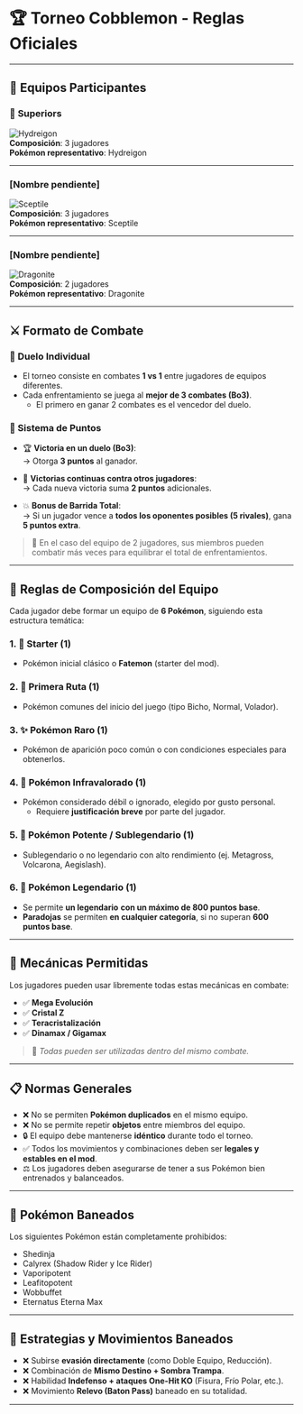 
# 🏆 Torneo Cobblemon - Reglas Oficiales

---

## 👥 Equipos Participantes

### 🐉 **Superiors**  
![Hydreigon](https://play.pokemonshowdown.com/sprites/ani/hydreigon.gif)  
**Composición**: 3 jugadores  
**Pokémon representativo**: Hydreigon  


---

### **[Nombre pendiente]**  
![Sceptile](https://play.pokemonshowdown.com/sprites/ani/sceptile.gif)  
**Composición**: 3 jugadores  
**Pokémon representativo**: Sceptile  


---

### **[Nombre pendiente]**  
![Dragonite](https://play.pokemonshowdown.com/sprites/ani/dragonite.gif)  
**Composición**: 2 jugadores  
**Pokémon representativo**: Dragonite  


---

## ⚔️ Formato de Combate

### 🔁 Duelo Individual
- El torneo consiste en combates **1 vs 1** entre jugadores de equipos diferentes.
- Cada enfrentamiento se juega al **mejor de 3 combates (Bo3)**.  
  - El primero en ganar 2 combates es el vencedor del duelo.

### 🏅 Sistema de Puntos
- 🏆 **Victoria en un duelo (Bo3)**:  
  → Otorga **3 puntos** al ganador.

- 🔁 **Victorias continuas contra otros jugadores**:  
  → Cada nueva victoria suma **2 puntos** adicionales.

- 💥 **Bonus de Barrida Total**:  
  → Si un jugador vence a **todos los oponentes posibles (5 rivales)**, gana **5 puntos extra**.

> 🔁 En el caso del equipo de 2 jugadores, sus miembros pueden combatir más veces para equilibrar el total de enfrentamientos.

---

## 🧬 Reglas de Composición del Equipo

Cada jugador debe formar un equipo de **6 Pokémon**, siguiendo esta estructura temática:

### 1. 🌱 **Starter (1)**
- Pokémon inicial clásico o **Fatemon** (starter del mod).

### 2. 🐛 **Primera Ruta (1)**
- Pokémon comunes del inicio del juego (tipo Bicho, Normal, Volador).

### 3. ✨ **Pokémon Raro (1)**
- Pokémon de aparición poco común o con condiciones especiales para obtenerlos.

### 4. 💩 **Pokémon Infravalorado (1)**
- Pokémon considerado débil o ignorado, elegido por gusto personal.  
  - Requiere **justificación breve** por parte del jugador.

### 5. 💪 **Pokémon Potente / Sublegendario (1)**
- Sublegendario o no legendario con alto rendimiento (ej. Metagross, Volcarona, Aegislash).

### 6. 🛐 **Pokémon Legendario (1)**
- Se permite **un legendario** **con un máximo de 800 puntos base**.
- **Paradojas** se permiten **en cualquier categoría**, si no superan **600 puntos base**.

---

## 💎 Mecánicas Permitidas

Los jugadores pueden usar libremente todas estas mecánicas en combate:

- ✅ **Mega Evolución**  
- ✅ **Cristal Z**  
- ✅ **Teracristalización**  
- ✅ **Dinamax / Gigamax**

> 🧠 *Todas pueden ser utilizadas dentro del mismo combate.*

---

## 📋 Normas Generales

- ❌ No se permiten **Pokémon duplicados** en el mismo equipo.
- ❌ No se permite repetir **objetos** entre miembros del equipo.
- 🔒 El equipo debe mantenerse **idéntico** durante todo el torneo.
- ✅ Todos los movimientos y combinaciones deben ser **legales y estables en el mod**.
- ⚖️ Los jugadores deben asegurarse de tener a sus Pokémon bien entrenados y balanceados.

---

## 🚫 Pokémon Baneados

Los siguientes Pokémon están completamente prohibidos:

- Shedinja  
- Calyrex (Shadow Rider y Ice Rider)  
- Vaporipotent  
- Leafitopotent  
- Wobbuffet  
- Eternatus Eterna Max

---

## 🚫 Estrategias y Movimientos Baneados

- ❌ Subirse **evasión directamente** (como Doble Equipo, Reducción).
- ❌ Combinación de **Mismo Destino + Sombra Trampa**.
- ❌ Habilidad **Indefenso + ataques One-Hit KO** (Fisura, Frío Polar, etc.).
- ❌ Movimiento **Relevo (Baton Pass)** baneado en su totalidad.

---
